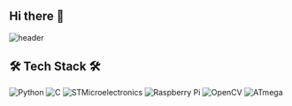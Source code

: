 ## Hi there 👋

<!--
**1123ksd1/1123ksd1** is a ✨ _special_ ✨ repository because its `README.md` (this file) appears on your GitHub profile.

Here are some ideas to get you started:

- 🔭 I’m currently working on ...
- 🌱 I’m currently learning ...
- 👯 I’m looking to collaborate on ...
- 🤔 I’m looking for help with ...
- 💬 Ask me about ...
- 📫 How to reach me: ...
- 😄 Pronouns: ...
- ⚡ Fun fact: ...
-->
![header](https://capsule-render.vercel.app/api?type=Blur&color=auto&height=500&section=header&text=welcome%20&fontSize=100)

## 🛠 Tech Stack 🛠
![Python](https://img.shields.io/badge/python-3776AB?style=flat&logo=python&logoColor=white)
![C](https://img.shields.io/badge/c-A8B9CC?style=flat&logo=c&logoColor=white)
![STMicroelectronics](https://img.shields.io/badge/stmicroelectronics-03234B?style=flat&logo=stmicroelectronics&logoColor=white)
![Raspberry Pi](https://img.shields.io/badge/raspberrypi-A22846?style=flat&logo=raspberrypi&logoColor=white)
![OpenCV](https://img.shields.io/badge/opencv-5C3EE8?style=flat&logo=opencv&logoColor=white)
![ATmega](https://img.shields.io/badge/ATmega-E64A19?style=flat&logo=ATmega&logoColor=white)



